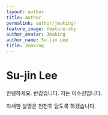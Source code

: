 ```yaml
---
layout: author
title: Author
permalink: author/jmaking/
feature_image: feature-sky
author_avatar: Jmaking
author_name: Su-jin Lee
title: Jmaking
---
```


# Su-jin Lee

안녕하세요. 반갑습니다.
저는 이수진입니다. 

자세한 설명은 천천히 담도록 하겠습니다.